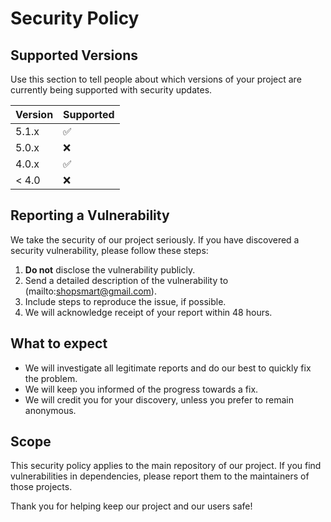 # Security Policy

## Supported Versions

Use this section to tell people about which versions of your project are currently being supported with security updates.

| Version | Supported          |
| ------- | ------------------ |
| 5.1.x   | :white_check_mark: |
| 5.0.x   | :x:                |
| 4.0.x   | :white_check_mark: |
| < 4.0   | :x:                |

## Reporting a Vulnerability

We take the security of our project seriously. If you have discovered a security vulnerability, please follow these steps:

1. **Do not** disclose the vulnerability publicly.
2. Send a detailed description of the vulnerability to (mailto:shopsmart@gmail.com).
3. Include steps to reproduce the issue, if possible.
4. We will acknowledge receipt of your report within 48 hours.

## What to expect

- We will investigate all legitimate reports and do our best to quickly fix the problem.
- We will keep you informed of the progress towards a fix.
- We will credit you for your discovery, unless you prefer to remain anonymous.

## Scope

This security policy applies to the main repository of our project. If you find vulnerabilities in dependencies, please report them to the maintainers of those projects.

Thank you for helping keep our project and our users safe!
